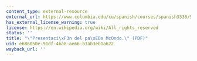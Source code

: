 ```yaml
---
content_type: external-resource
external_url: https://www.columbia.edu/cu/spanish/courses/spanish3330/5estudio_cultural/mcondorevised2013.pdf
has_external_license_warning: true
license: https://en.wikipedia.org/wiki/All_rights_reserved
status: ''
title: "\"Presentaci\xF3n del pa\xEDs McOndo.\" (PDF)"
uid: e686050e-91df-4ba8-ae66-b1ab3eb1a622
wayback_url: ''
---
```

